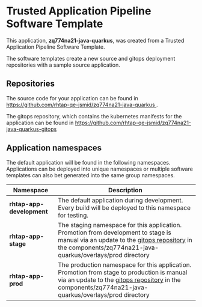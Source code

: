 # Trusted Application Pipeline Software Template

This application, **zq774na21-java-quarkus**, was created from a Trusted Application Pipeline Software Template.

The software templates create a new source and gitops deployment repositories with a sample source application. 

## Repositories

The source code for your application can be found in [https://github.com/rhtap-qe-jsmid/zq774na21-java-quarkus ](https://github.com/rhtap-qe-jsmid/zq774na21-java-quarkus ).
 
The gitops repository, which contains the kubernetes manifests for the application can be found in 
[https://github.com/rhtap-qe-jsmid/zq774na21-java-quarkus-gitops ](https://github.com/rhtap-qe-jsmid/zq774na21-java-quarkus-gitops ) 

## Application namespaces 

The default application will be found in the following namespaces. Applications can be deployed into unique namespaces or multiple software templates can also bet generated into the same group namespaces.  

|  Namespace   |  Description   |  
| -------- | -------- |   
| **rhtap-app-development** | The default application during development. Every build will be deployed to this namespace for testing. | 
| **rhtap-app-stage** | The staging namespace for this application. Promotion from development to stage is manual via an update to the [gitops repository](https://github.com/rhtap-qe-jsmid/zq774na21-java-quarkus-gitops ) in the components/zq774na21-java-quarkus/overlays/prod directory |  
| **rhtap-app-prod** | The production namespace for this application. Promotion from stage to production is manual via an update to the [gitops repository](https://github.com/rhtap-qe-jsmid/zq774na21-java-quarkus-gitops ) in the components/zq774na21-java-quarkus/overlays/prod directory | 